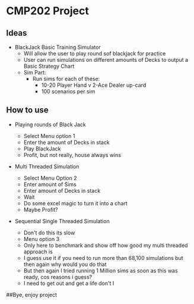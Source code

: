 # CMP202 Project

## Ideas

* BlackJack Basic Training Simulator
    * Will allow the user to play round sof blackjack for practice
    * User can run simulations on different amounts of Decks to output a Basic Strategy Chart
    * Sim Part:
        * Run sims for each of these:
            *  10-20 Player Hand v 2-Ace Dealer up-card
            *  100 scenarios per sim
    
## How to use
* Playing rounds of Black Jack
    * Select Menu option 1
    * Enter the amount of Decks in stack
    * Play BlackJack 
    * Profit, but not really, house always wins
    
* Multi Threaded Simulation
    * Select Menu Option 2
    * Enter amount of Sims
    * Enter amount of Decks in stack
    * Wait
    * Do some excel magic to turn it into a chart
    * Maybe Profit?
    
* Sequential Single Threaded Simulation
    * Don't do this its slow
    * Menu option 3
    * Only here to benchmark and show off how good my multi threaded approach is
    * I guess use it if you need to run more than 68,100 simulations but then again why would you do that
    * But then again I tried running 1 Million sims as soon as this was ready, cos reasons i guess?
    * I need to get out and get a life don't I
    
##Bye, enjoy project
